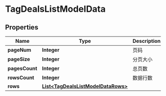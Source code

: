 
# TagDealsListModelData

## Properties
Name | Type | Description | Notes
------------ | ------------- | ------------- | -------------
**pageNum** | **Integer** | 页码 |  [optional]
**pageSize** | **Integer** | 分页大小 |  [optional]
**pagesCount** | **Integer** | 总页数 |  [optional]
**rowsCount** | **Integer** | 数据行数 |  [optional]
**rows** | [**List&lt;TagDealsListModelDataRows&gt;**](TagDealsListModelDataRows.md) |  |  [optional]



